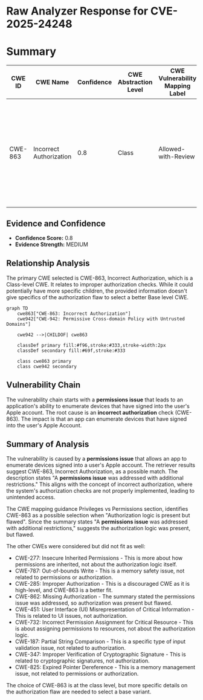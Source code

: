 # Raw Analyzer Response for CVE-2025-24248

# Summary
| CWE ID | CWE Name | Confidence | CWE Abstraction Level | CWE Vulnerability Mapping Label | CWE-Vulnerability Mapping Notes |
|---|---|---|---|---|---|
| CWE-863 | Incorrect Authorization | 0.8 | Class | Allowed-with-Review | The product performs an authorization check when an actor attempts to access a resource or perform an action, but it does not correctly perform the check. |

## Evidence and Confidence

*   **Confidence Score:** 0.8
*   **Evidence Strength:** MEDIUM

## Relationship Analysis
The primary CWE selected is CWE-863, Incorrect Authorization, which is a Class-level CWE. It relates to improper authorization checks. While it could potentially have more specific children, the provided information doesn't give specifics of the authorization flaw to select a better Base level CWE.

```mermaid
graph TD
    cwe863["CWE-863: Incorrect Authorization"]
    cwe942["CWE-942: Permissive Cross-domain Policy with Untrusted Domains"]

    cwe942 -->|CHILDOF| cwe863
    
    classDef primary fill:#f96,stroke:#333,stroke-width:2px
    classDef secondary fill:#69f,stroke:#333
    
    class cwe863 primary
    class cwe942 secondary
```

## Vulnerability Chain
The vulnerability chain starts with a **permissions issue** that leads to an application's ability to enumerate devices that have signed into the user's Apple account. The root cause is an **incorrect authorization** check (CWE-863). The impact is that an app can enumerate devices that have signed into the user's Apple Account.

## Summary of Analysis
The vulnerability is caused by a **permissions issue** that allows an app to enumerate devices signed into a user's Apple account. The retriever results suggest CWE-863, Incorrect Authorization, as a possible match. The description states "A **permissions issue** was addressed with additional restrictions." This aligns with the concept of incorrect authorization, where the system's authorization checks are not properly implemented, leading to unintended access.

The CWE mapping guidance Privileges vs Permissions section, identifies CWE-863 as a possible selection when "Authorization logic is present but flawed". Since the summary states "A **permissions issue** was addressed with additional restrictions," suggests the authorization logic was present, but flawed.

The other CWEs were considered but did not fit as well:

*   CWE-277: Insecure Inherited Permissions - This is more about how permissions are inherited, not about the authorization logic itself.
*   CWE-787: Out-of-bounds Write - This is a memory safety issue, not related to permissions or authorization.
*   CWE-285: Improper Authorization - This is a discouraged CWE as it is high-level, and CWE-863 is a better fit.
*   CWE-862: Missing Authorization - The summary stated the permissions issue was addressed, so authorization was present but flawed.
*   CWE-451: User Interface (UI) Misrepresentation of Critical Information - This is related to UI issues, not authorization.
*   CWE-732: Incorrect Permission Assignment for Critical Resource - This is about assigning permissions to resources, not about the authorization logic.
*   CWE-187: Partial String Comparison - This is a specific type of input validation issue, not related to authorization.
*   CWE-347: Improper Verification of Cryptographic Signature - This is related to cryptographic signatures, not authorization.
*   CWE-825: Expired Pointer Dereference - This is a memory management issue, not related to permissions or authorization.

The choice of CWE-863 is at the class level, but more specific details on the authorization flaw are needed to select a base variant.
